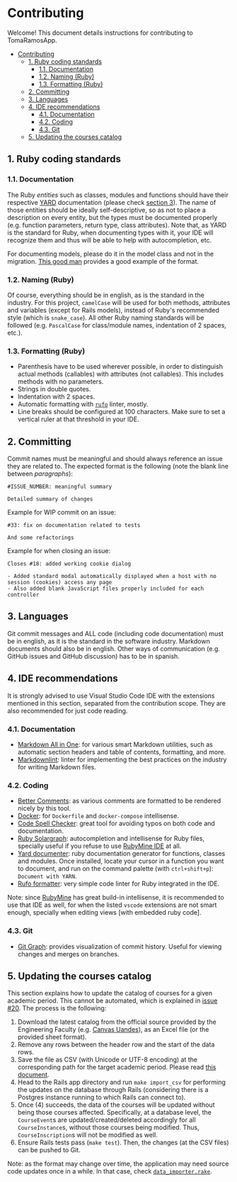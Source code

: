 # Contributing

Welcome! This document details instructions for contributing to TomaRamosApp.

- [Contributing](#contributing)
  - [1. Ruby coding standards](#1-ruby-coding-standards)
    - [1.1. Documentation](#11-documentation)
    - [1.2. Naming (Ruby)](#12-naming-ruby)
    - [1.3. Formatting (Ruby)](#13-formatting-ruby)
  - [2. Committing](#2-committing)
  - [3. Languages](#3-languages)
  - [4. IDE recommendations](#4-ide-recommendations)
    - [4.1. Documentation](#41-documentation)
    - [4.2. Coding](#42-coding)
    - [4.3. Git](#43-git)
  - [5. Updating the courses catalog](#5-updating-the-courses-catalog)

## 1. Ruby coding standards

### 1.1. Documentation

The Ruby *entities* such as classes, modules and functions should have their respective [YARD](https://www.rubydoc.info/gems/yard/file/README.md) documentation (please check [section 3](#4-ide-recommendations)). The name of those entities should be ideally self-descriptive, so as not to place a description on every entity, but the types must be documented properly (e.g. function parameters, return type, class attributes). Note that, as YARD is the standard for Ruby, when documenting types with it, your IDE will recognize them and thus will be able to help with autocompletion, etc.

For documenting models, please do it in the model class and not in the migration. [This good man](https://stackoverflow.com/questions/64678789/documenting-ruby-on-rails-models-with-yard) provides a good example of the format.

### 1.2. Naming (Ruby)

Of course, everything should be in english, as is the standard in the industry. For this project, `camelCase` will be used for both methods, attributes and variables (except for Rails models), instead of Ruby's recommended style (which is `snake_case`). All other Ruby naming standards will be followed (e.g. `PascalCase` for class/module names, indentation of 2 spaces, etc.).

### 1.3. Formatting (Ruby)

- Parenthesis have to be used wherever possible, in order to distinguish actual methods (callables) with attributes (not callables). This includes methods with no parameters.
- Strings in double quotes.
- Indentation with 2 spaces.
- Automatic formatting with [`rufo`](https://github.com/ruby-formatter/rufo) linter, mostly.
- Line breaks should be configured at 100 characters. Make sure to set a vertical ruler at that threshold in your IDE.

## 2. Committing

Commit names must be meaningful and should always reference an issue they are related to. The expected format is the following (note the blank line between *paragraphs*):

```text
#ISSUE_NUMBER: meaningful summary

Detailed summary of changes
```

Example for WIP commit on an issue:

```text
#33: fix on documentation related to tests

And some refactorings
```

Example for when closing an issue:

```text
Closes #18: added working cookie dialog

- Added standard modal automatically displayed when a host with no session (cookies) access any page
- Also added blank JavaScript files properly included for each controller
```

## 3. Languages

Git commit messages and ALL code (including code documentation) must be in english, as it is the standard in the software industry. Markdown documents should also be in english. Other ways of communication (e.g. GitHub issues and GitHub discussion) has to be in spanish.

## 4. IDE recommendations

It is strongly advised to use Visual Studio Code IDE with the extensions mentioned in this section, separated from the contribution scope. They are also recommended for just code reading.

### 4.1. Documentation

- [Markdown All in One](https://marketplace.visualstudio.com/items?itemName=yzhang.markdown-all-in-one): for various smart Markdown utilities, such as automatic section headers and table of contents, formatting, and more.
- [Markdownlint](https://marketplace.visualstudio.com/items?itemName=DavidAnson.vscode-markdownlint): linter for implementing the best practices on the industry for writing Markdown files.

### 4.2. Coding

- [Better Comments](https://marketplace.visualstudio.com/items?itemName=aaron-bond.better-comments): as various comments are formatted to be rendered nicely by this tool.
- [Docker](https://marketplace.visualstudio.com/items?itemName=ms-azuretools.vscode-docker): for `Dockerfile` and `docker-compose` intellisense.
- [Code Spell Checker](https://marketplace.visualstudio.com/items?itemName=streetsidesoftware.code-spell-checker): great tool for avoiding typos on both code and documentation.
- [Ruby Solargraph](https://marketplace.visualstudio.com/items?itemName=castwide.solargraph): autocompletion and intellisense for Ruby files, specially useful if you refuse to use [RubyMine IDE](https://www.jetbrains.com/ruby/) at all.
- [Yard documenter](https://marketplace.visualstudio.com/items?itemName=pavlitsky.yard): ruby documentation generator for functions, classes and modules. Once installed, locate your cursor in a function you want to document, and run on the command palette (with `ctrl+shift+p`): `Document with YARN`.
- [Rufo formatter](https://marketplace.visualstudio.com/items?itemName=jnbt.vscode-rufo): very simple code linter for Ruby integrated in the IDE.

Note: since [RubyMine](https://www.jetbrains.com/ruby/) has great build-in intellisense, it is recommended to use that IDE as well, for when the listed `vscode` extensions are not smart enough, specially when editing views [with embedded ruby code].

### 4.3. Git

- [Git Graph](https://marketplace.visualstudio.com/items?itemName=mhutchie.git-graph): provides visualization of commit history. Useful for viewing changes and merges on branches.

## 5. Updating the courses catalog

This section explains how to update the catalog of courses for a given academic period. This cannot be automated, which is explained in [issue #20](https://github.com/ifgarces/TomaRamosApp_rails/issues/20). The process is the following:

1. Download the latest catalog from the official source provided by the Engineering Faculty (e.g. [Canvas Uandes](https://uandes.instructure.com/courses/13339)), as an Excel file (or the provided sheet format).
2. Remove any rows between the header row and the start of the data rows.
3. Save the file as CSV (with Unicode or UTF-8 encoding) at the corresponding path for the target academic period. Please read [this document](./../TomaRamosWebApp/db/catalog/README.md).
4. Head to the Rails app directory and run `make import_csv` for performing the updates on the database through Rails (considering there is a Postgres instance running to which Rails can connect to).
5. Once (4) succeeds, the data of the courses will be updated without being those courses affected. Specifically, at a database level, the `CourseEvent`s are updated/created/deleted accordingly for all `CourseInstance`s, without those courses being modified. Thus, `CourseInscription`s will not be modified as well.
6. Ensure Rails tests pass (`make test`). Then, the changes (at the CSV files) can be pushed to Git.

Note: as the format may change over time, the application may need source code updates once in a while. In that case, check [`data_importer.rake`](./../TomaRamosWebApp/lib/tasks/data_importer.rake).
